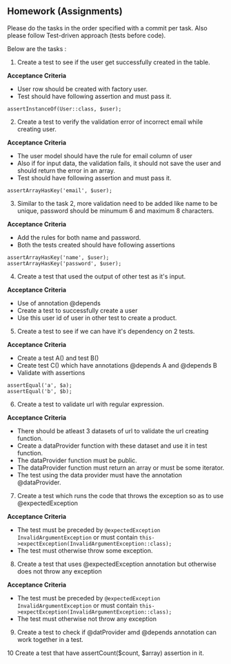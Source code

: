 ## Homework (Assignments)

Please do the tasks in the order specified with a commit per task. Also please follow Test-driven approach (tests before code).

Below are the tasks : 

1. Create a test to see if the user get successfully created in the table.

**Acceptance Criteria**

- User row should be created with factory user.
- Test should have following assertion and must pass it.

```
assertInstanceOf(User::class, $user);
```

2. Create a test to verify the validation error of incorrect email while creating user.

**Acceptance Criteria**

- The user model should have the rule for email column of user
- Also if for input data, the validation fails, it should not save the user and should return the error in an array.
- Test should have following assertion and must pass it.

```
assertArrayHasKey('email', $user);
```

3. Similar to the task 2, more validation need to be added like name to be unique, password should be minumum 6 and maximum 8 characters.

**Acceptance Criteria**

- Add the rules for both name and password.
- Both the tests created should have following assertions

```
assertArrayHasKey('name', $user);
assertArrayHasKey('password', $user);
```

4. Create a test that used the output of other test as it's input.

**Acceptance Criteria**

- Use of annotation @depends
- Create a test to successfully create a user
- Use this user id of user in other test to create a product.

5. Create a test to see if we can have it's dependency on 2 tests.

**Acceptance Criteria**

- Create a test A() and test B()
- Create test C() which have annotations @depends A and @depends B
- Validate with assertions

```
assertEqual('a', $a);
assertEqual('b', $b);
```

6. Create a test to validate url with regular expression. 

**Acceptance Criteria**

- There should be atleast 3 datasets of url to validate the url creating function.
- Create a dataProvider function with these dataset and use it in test function.
- The dataProvider function must be public.
- The dataProvider function must return an array or must be some iterator.
- The test using the data provider must have the annotation @dataProvider.

7. Create a test which runs the code that throws the exception so as to use @expectedException

**Acceptance Criteria**

- The test must be preceded by `@expectedException InvalidArgumentException`
 or must contain `this->expectException(InvalidArgumentException::class);`
- The test must otherwise throw some exception.

8. Create a test that uses @expectedException annotation but otherwise does not throw any exception

**Acceptance Criteria**
 
- The test must be preceded by `@expectedException InvalidArgumentException`
 or must contain `this->expectException(InvalidArgumentException::class);`
- The test must otherwise not throw any exception

9. Create a test to check if @datProvider amd @depends annotation can work together in a test.

10 Create a test that have assertCount($count, $array) assertion in it.

